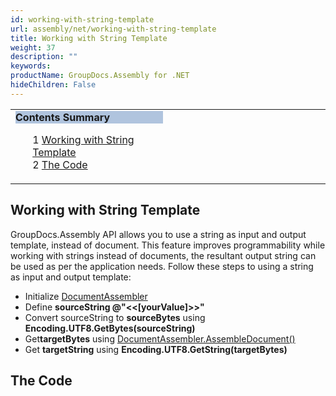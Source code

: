 ```yaml
---
id: working-with-string-template
url: assembly/net/working-with-string-template
title: Working with String Template
weight: 37
description: ""
keywords: 
productName: GroupDocs.Assembly for .NET
hideChildren: False
---
```

<table class="sectionMacro" border="0" cellpadding="5" cellspacing="0" width="100%"><tbody><tr><td valign="top" width="50%"><div class="panel" style="border-top-width: 1px; border-right-width: 1px; border-bottom-width: 1px; border-left-width: 1px;"><div class="panelHeader" style="border-bottom-width: 1px; background-color: rgb(176, 196, 222);"><b>Contents Summary</b></div><div class="panelContent"><style type="text/css">div.rbtoc1590388625614 { padding-top: 0px; padding-right: 0px; padding-bottom: 0px; padding-left: 0px; }div.rbtoc1590388625614 ul { list-style-type: none; list-style-image: none; margin-left: 0px; }div.rbtoc1590388625614 li { margin-left: 0px; padding-left: 0px; }</style><div class="toc rbtoc1590388625614"><ul class="toc-indentation"><li><span class="TOCOutline">1</span> <a href="#WorkingwithStringTemplate-WorkingwithStringTemplate">Working with String Template</a></li><li><span class="TOCOutline">2</span> <a href="#WorkingwithStringTemplate-TheCode">The Code</a></li></ul></div></div></div></td><td valign="top" width="15%">&nbsp;</td><td valign="top" width="35%">&nbsp;</td></tr></tbody></table>

## Working with String Template

GroupDocs.Assembly API allows you to use a string as input and output template, instead of document. This feature improves programmability while working with strings instead of documents, the resultant output string can be used as per the application needs. Follow these steps to using a string as input and output template:

*   Initialize [DocumentAssembler](https://apireference.groupdocs.com/net/assembly/groupdocs.assembly/documentassembler)
*   Define **sourceString @"<<\[yourValue\]>>"**
*   Convert sourceString to **sourceBytes** using **Encoding.UTF8.GetBytes(sourceString)**
*   Get**targetBytes** using [DocumentAssembler.AssembleDocument()](https://apireference.groupdocs.com/net/assembly/groupdocs.assembly/documentassembler/methods/assembledocument/index)
*   Get **targetString** using **Encoding.UTF8.GetString(targetBytes)**

## The Code
